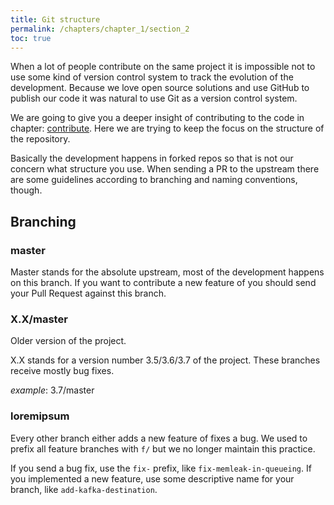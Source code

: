 ```yaml
---
title: Git structure
permalink: /chapters/chapter_1/section_2
toc: true
---
```


When a lot of people contribute on the same project it is impossible not to use
some kind of version control system to track the evolution of the development.
Because we love open source solutions and use GitHub to publish our code it was 
natural to use Git as a version control system. 

We are going to give you a deeper insight of contributing to the code in
chapter: [contribute](). Here we are trying to keep the focus on the structure
of the repository.

Basically the development happens in forked repos so that is not our concern what 
structure you use. When sending a PR to the upstream there are some guidelines
according to branching and naming conventions, though.

## Branching

### master
Master stands for the absolute upstream, most of the development happens on this branch. If you
want to contribute a new feature of you should send your Pull Request against this branch.

### X.X/master
Older version of the project.

X.X stands for a version number 3.5/3.6/3.7 of the project. These branches receive mostly
bug fixes.

_example_: 3.7/master

### loremipsum
Every other branch either adds a new feature of fixes a bug. We used to prefix all feature
branches with `f/` but we no longer maintain this practice.

If you send a bug fix, use the `fix-` prefix, like `fix-memleak-in-queueing`. If you implemented a new feature,
use some descriptive name for your branch, like `add-kafka-destination`.
